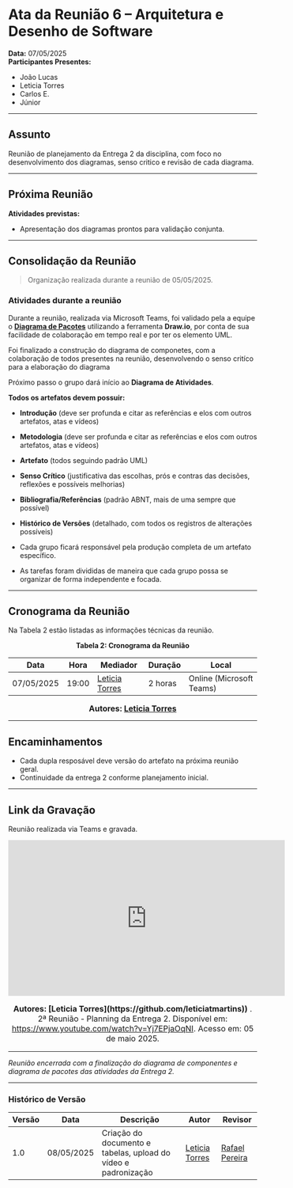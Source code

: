 # Ata da Reunião 6 – Arquitetura e Desenho de Software

**Data:** 07/05/2025  
**Participantes Presentes:**
- João Lucas 
- Leticia Torres 
- Carlos E.  
- Júnior 

---

## Assunto

Reunião de planejamento da Entrega 2 da disciplina, com foco no desenvolvimento dos diagramas, senso critico e revisão de cada diagrama.

---

## Próxima Reunião

**Atividades previstas:**
- Apresentação dos diagramas prontos para validação conjunta.

---

## Consolidação da Reunião

> Organização realizada durante a reunião de 05/05/2025.

### Atividades durante a reunião

Durante a reunião, realizada via Microsoft Teams, foi validado pela a equipe o **[Diagrama de Pacotes](/Modelagem/Organizacional/DiagramaPacotes.md)** utilizando a ferramenta **Draw.io**, por conta de sua facilidade de colaboração em tempo real e por ter os elemento UML.

Foi finalizado a construção do diagrama de componetes, com a colaboração de todos presentes na reunião, desenvolvendo o senso critíco para a elaboração do diagrama

Próximo passo o grupo dará início ao **Diagrama de Atividades**.

**Todos os artefatos devem possuir:**

- **Introdução** (deve ser profunda e citar as referências e elos com outros artefatos, atas e vídeos)
- **Metodologia** (deve ser profunda e citar as referências e elos com outros artefatos, atas e vídeos)
- **Artefato** (todos seguindo padrão UML)
- **Senso Crítico** (justificativa das escolhas, prós e contras das decisões, reflexões e possíveis melhorias)
- **Bibliografia/Referências** (padrão ABNT, mais de uma sempre que possível)
- **Histórico de Versões** (detalhado, com todos os registros de alterações possíveis)

- Cada grupo ficará responsável pela produção completa de um artefato específico.
- As tarefas foram divididas de maneira que cada grupo possa se organizar de forma independente e focada.

---

## Cronograma da Reunião

Na Tabela 2 estão listadas as informações técnicas da reunião.

<div align="center">

**Tabela 2: Cronograma da Reunião**

| Data       | Hora  | Mediador              | Duração | Local                  |
|------------|-------|------------------------|---------|------------------------|
| 07/05/2025 | 19:00 | [Leticia Torres](https://github.com/leticiatmartins) | 2 horas    | Online (Microsoft Teams) |

<font size="3"><p style="text-align: center"><b>Autores: [Leticia Torres](https://github.com/leticiatmartins)</b></p></font>

</div>

---

## Encaminhamentos 
- Cada dupla resposável deve versão do artefato na próxima reunião geral.  
- Continuidade da entrega 2 conforme planejamento inicial.

---

## Link da Gravação

Reunião realizada via Teams e gravada. 

<div style="text-align: center">

<iframe width="560" height="315" src="https://www.youtube.com/embed/Nd-ey5Ypv_I?si=YaZRIHAiC1VRR7o2" title="YouTube video player" frameborder="0" allow="accelerometer; autoplay; clipboard-write; encrypted-media; gyroscope; picture-in-picture; web-share" referrerpolicy="strict-origin-when-cross-origin" allowfullscreen></iframe>
<font size="3"><p style="text-align: center"><b>Autores: [Leticia Torres](https://github.com/leticiatmartins))</b> . 2ª Reunião - Planning da Entrega 2. Disponível em: <a href="https://youtu.be/Nd-ey5Ypv_I?si=EDLhgMUDnTmjXvYt">https://www.youtube.com/watch?v=Yj7EPjaOqNI</a>. Acesso em: 05 de maio 2025.</p></font>

</div>

---

_Reunião encerrada com a finalização do diagrama de componentes e diagrama de pacotes das atividades da Entrega 2._

---

### Histórico de Versão

| Versão | Data       | Descrição                                      | Autor               | Revisor            |
|--------|------------|------------------------------------------------|---------------------|--------------------|
| 1.0    | 08/05/2025 | Criação do documento e tabelas, upload do vídeo e padronização | [Leticia Torres](https://github.com/leticiatmartins)   | [Rafael Pereira](https://github.com/rafgpereira) |
